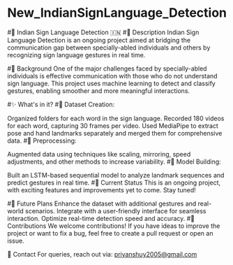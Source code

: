 # New_IndianSignLanguage_Detection

#👐 Indian Sign Language Detection 🇮🇳
#📜 Description
Indian Sign Language Detection is an ongoing project aimed at bridging the communication gap between specially-abled individuals and others by recognizing sign language gestures in real time.

#🌟 Background
One of the major challenges faced by specially-abled individuals is effective communication with those who do not understand sign language. This project uses machine learning to detect and classify gestures, enabling smoother and more meaningful interactions.

#✨ What's in it?
#📂 Dataset Creation:

Organized folders for each word in the sign language.
Recorded 180 videos for each word, capturing 30 frames per video.
Used MediaPipe to extract pose and hand landmarks separately and merged them for comprehensive data.
#🔧 Preprocessing:

Augmented data using techniques like scaling, mirroring, speed adjustments, and other methods to increase variability.
#🤖 Model Building:

Built an LSTM-based sequential model to analyze landmark sequences and predict gestures in real time.
#🚀 Current Status
This is an ongoing project, with exciting features and improvements yet to come. Stay tuned!

#🎯 Future Plans
Enhance the dataset with additional gestures and real-world scenarios.
Integrate with a user-friendly interface for seamless interaction.
Optimize real-time detection speed and accuracy.
#🙌 Contributions
We welcome contributions! If you have ideas to improve the project or want to fix a bug, feel free to create a pull request or open an issue.

📧 Contact
For queries, reach out via: priyanshuy2005@gmail.com
